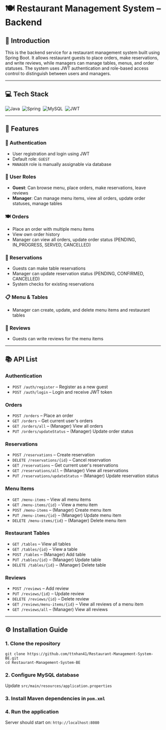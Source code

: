 # 🍽️ Restaurant Management System – Backend

## 🧾 Introduction

This is the backend service for a restaurant management system built using Spring Boot. It allows restaurant guests to place orders, make reservations, and write reviews, while managers can manage tables, menus, and order statuses. The system uses JWT authentication and role-based access control to distinguish between users and managers.

---

## 💻 Tech Stack

![Java](https://img.shields.io/badge/java-%23ED8B00.svg?style=for-the-badge&logo=openjdk&logoColor=white)&nbsp;
![Spring](https://img.shields.io/badge/spring-%236DB33F.svg?style=for-the-badge&logo=spring&logoColor=white)&nbsp;
![MySQL](https://img.shields.io/badge/mysql-4479A1.svg?style=for-the-badge&logo=mysql&logoColor=white)&nbsp;
![JWT](https://img.shields.io/badge/JWT-black?style=for-the-badge&logo=JSON%20web%20tokens)&nbsp;

---

## 🚀 Features

### 🔐 Authentication
- User registration and login using JWT
- Default role: `GUEST`
- `MANAGER` role is manually assignable via database

### 👥 User Roles
- **Guest**: Can browse menu, place orders, make reservations, leave reviews
- **Manager**: Can manage menu items, view all orders, update order statuses, manage tables

### 🍽️ Orders
- Place an order with multiple menu items
- View own order history
- Manager can view all orders, update order status (PENDING, IN_PROGRESS, SERVED, CANCELLED)

### 📅 Reservations
- Guests can make table reservations
- Manager can update reservation status (PENDING, CONFIRMED, CANCELLED)
- System checks for existing reservations

### 📋 Menu & Tables
- Manager can create, update, and delete menu items and restaurant tables

### 📝 Reviews
- Guests can write reviews for the menu items

---

## 📚 API List

### Authentication
- `POST /auth/register` – Register as a new guest
- `POST /auth/login` – Login and receive JWT token

### Orders
- `POST /orders` – Place an order
- `GET /orders` – Get current user's orders
- `GET /orders/all` – (Manager) View all orders
- `PUT /orders/updateStatus` – (Manager) Update order status

### Reservations
- `POST /reservations` – Create reservation
- `DELETE /reservations/{id}` – Cancel reservation
- `GET /reservations` – Get current user's reservations
- `GET /reservations/all` – (Manager) View all reservations
- `PUT /reservations/updateStatus` – (Manager) Update reservation status

### Menu Items
- `GET /menu-items` – View all menu items
- `GET /menu-items/{id}` – View a menu item
- `POST /menu-items` – (Manager) Create menu item
- `PUT /menu-items/{id}` – (Manager) Update menu item
- `DELETE /menu-items/{id}` – (Manager) Delete menu item

### Restaurant Tables
- `GET /tables` – View all tables
- `GET /tables/{id}` – View a table
- `POST /tables` – (Manager) Add table
- `PUT /tables/{id}` – (Manager) Update table
- `DELETE /tables/{id}` – (Manager) Delete table

### Reviews
- `POST /reviews` – Add review
- `PUT /reviews/{id}` – Update review
- `DELETE /reviews/{id}` – Delete review
- `GET /reviews/menu-items/{id}` – View all reviews of a menu item
- `GET /reviews/all` – (Manager) View all reviews

---

## ⚙️ Installation Guide

### 1. Clone the repository

```
git clone https://github.com/ttnhan41/Restaurant-Management-System-BE.git
cd Restaurant-Management-System-BE
```

### 2. Configure MySQL database
Update `src/main/resources/application.properties`

### 3. Install Maven dependencies in `pom.xml`

### 4. Run the application
Server should start on: `http://localhost:8080`
